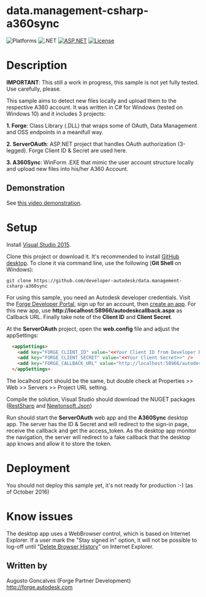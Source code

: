# data.management-csharp-a360sync

![Platforms](https://img.shields.io/badge/platform-Windows-lightgray.svg)
![.NET](https://img.shields.io/badge/.NET-4.5.2-blue.svg)
[![ASP.NET](https://img.shields.io/badge/ASP.NET-4.5.2-blue.svg)](https://asp.net/)
[![License](http://img.shields.io/:license-mit-blue.svg)](http://opensource.org/licenses/MIT)

# Description

**IMPORTANT**: This still a work in progress, this sample is not yet fully tested. Use carefully, please. 

This sample aims to detect new files locally and upload them to the respective A360 account. It was written in C# for Windows (tested on Windows 10) and it includes 3 projects: 

**1. Forge**: Class Library (.DLL) that wraps some of OAuth, Data Management and OSS endpoints in a meanifull way.

**2. ServerOAuth**: ASP.NET project that handles OAuth authorization (3-legged). Forge Client ID & Secret are used here.

**3. A360Sync**: WinForm .EXE that mimic the user account structure locally and upload new files into his/her A360 Account.

## Demonstration

See [this video demonstration](https://www.youtube.com/watch?v=4Pgg05tLW-M).

# Setup

Install [Visual Studio 2015](https://www.visualstudio.com/).

Clone this project or download it. It's recommended to install [GitHub desktop](https://desktop.github.com/). To clone it via command line, use the following (**Git Shell** on Windows):

    git clone https://github.com/developer-autodesk/data.management-csharp-a360sync

For using this sample, you need an Autodesk developer credentials. Visit the [Forge Developer Portal](https://developer.autodesk.com), sign up for an account, then [create an app](https://developer.autodesk.com/myapps/create). For this new app, use **http://localhost:58966/autodeskcallback.aspx** as Callback URL. Finally take note of the **Client ID** and **Client Secret**.

At the **ServerOAuth** project, open the **web.config** file and adjust the appSettings:

```HTML
  <appSettings>
    <add key="FORGE_CLIENT_ID" value="<<Your Client ID from Developer Portal>>" />
    <add key="FORGE_CLIENT_SECRET" value="<<Your Client Secret>>" />
    <add key="FORGE_CALLBACK_URL" value="http://localhost:58966/autodeskcallback.aspx"/>
  </appSettings>
```

The localhost port should be the same, but double check at Properties >> Web >> Servers >> Project URL setting.

Compile the solution, Visual Studio should download the NUGET packages ([RestSharp](https://www.nuget.org/packages/RestSharp) and [Newtonsoft.Json](https://www.nuget.org/packages/newtonsoft.json/))

Run should start the **ServerOAuth** web app and the **A360Sync** desktop app. The server has the ID & Secret and will redirect to the sign-in page, receive the callback and get the access_token. As the desktop app monitor the navigation, the server will redirect to a fake callback that the desktop app knows and allow it to store the token. 

# Deployment

You should not deploy this sample yet, it's not ready for production :-) (as of October 2016)

# Know issues

The desktop app uses a WebBrowser control, which is based on Internet Explorer. If a user mark the "Stay signed in" option, it will not be possible to log-off until "[Delete Browser History](https://support.microsoft.com/en-us/help/17438/windows-internet-explorer-view-delete-browsing-history)" on Internet Explorer. 

## Written by

Augusto Goncalves (Forge Partner Development)<br />
http://forge.autodesk.com<br />
